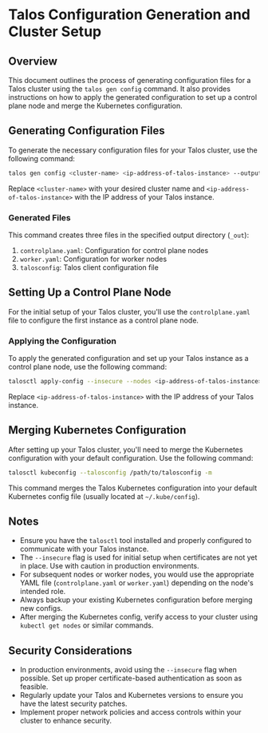 # Talos Configuration Generation and Cluster Setup

## Overview

This document outlines the process of generating configuration files for a Talos cluster using the `talos gen config` command. It also provides instructions on how to apply the generated configuration to set up a control plane node and merge the Kubernetes configuration.

## Generating Configuration Files

To generate the necessary configuration files for your Talos cluster, use the following command:

```bash
talos gen config <cluster-name> <ip-address-of-talos-instance> --output-dir _out
```

Replace `<cluster-name>` with your desired cluster name and `<ip-address-of-talos-instance>` with the IP address of your Talos instance.

### Generated Files

This command creates three files in the specified output directory (`_out`):

1. `controlplane.yaml`: Configuration for control plane nodes
2. `worker.yaml`: Configuration for worker nodes
3. `talosconfig`: Talos client configuration file

## Setting Up a Control Plane Node

For the initial setup of your Talos cluster, you'll use the `controlplane.yaml` file to configure the first instance as a control plane node.

### Applying the Configuration

To apply the generated configuration and set up your Talos instance as a control plane node, use the following command:

```bash
talosctl apply-config --insecure --nodes <ip-address-of-talos-instance> --file _out/controlplane.yaml
```

Replace `<ip-address-of-talos-instance>` with the IP address of your Talos instance.

## Merging Kubernetes Configuration

After setting up your Talos cluster, you'll need to merge the Kubernetes configuration with your default configuration. Use the following command:

```bash
talosctl kubeconfig --talosconfig /path/to/talosconfig -m
```

This command merges the Talos Kubernetes configuration into your default Kubernetes config file (usually located at `~/.kube/config`).

## Notes

- Ensure you have the `talosctl` tool installed and properly configured to communicate with your Talos instance.
- The `--insecure` flag is used for initial setup when certificates are not yet in place. Use with caution in production environments.
- For subsequent nodes or worker nodes, you would use the appropriate YAML file (`controlplane.yaml` or `worker.yaml`) depending on the node's intended role.
- Always backup your existing Kubernetes configuration before merging new configs.
- After merging the Kubernetes config, verify access to your cluster using `kubectl get nodes` or similar commands.

## Security Considerations

- In production environments, avoid using the `--insecure` flag when possible. Set up proper certificate-based authentication as soon as feasible.
- Regularly update your Talos and Kubernetes versions to ensure you have the latest security patches.
- Implement proper network policies and access controls within your cluster to enhance security.
